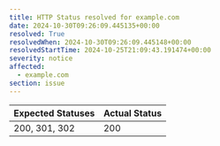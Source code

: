 ```yaml
---
title: HTTP Status resolved for example.com
date: 2024-10-30T09:26:09.445135+00:00
resolved: True
resolvedWhen: 2024-10-30T09:26:09.445148+00:00
resolvedStartTime: 2024-10-25T21:09:43.191474+00:00
severity: notice
affected:
  - example.com
section: issue
---
```


| Expected Statuses | Actual Status  |
|-------------------|----------------|
| 200, 301, 302 | 200 |
